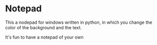 # Notepad

This a nodepad for windows written in python, in which you change the color of the background and the text.

It's fun to have a notepad of your own
